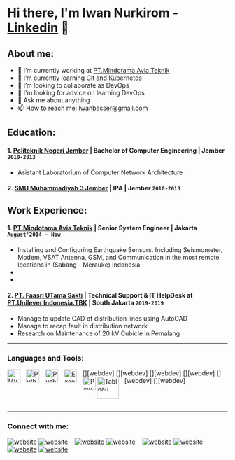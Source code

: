 # Hi there, I'm Iwan Nurkirom - [Linkedin](www.linkedin.com/in/iwan-nurkirom-319310215) 👋
## About me:
- 🔭 I’m currently working at [PT.Mindotama Avia Teknik](http://www.mindotama.co.id/)
- 🌱 I’m currently learning Git and Kubernetes
- 👯 I’m looking to collaborate as DevOps
- 🤔 I'm looking for advice on learning DevOps
- 💬 Ask me about anything
- 📫 How to reach me: Iwanbasser@gmail.com

## Education:

#### 1. [Politeknik Negeri Jember](https://polije.ac.id/) | Bachelor of Computer Engineering | Jember `2010-2013`
   - Asistant Laboratorium of Computer Network Architecture
   #### 2. [SMU Muhammadiyah 3 Jember](https://smamuh3jbr.sch.id/) | IPA | Jember `2010-2013`

## Work Experience:
#### 1. [PT.Mindotama Avia Teknik](http://www.mindotama.co.id/) | Senior System Engineer | Jakarta `August'2014 - Now`
   - Installing and Configuring Earthquake Sensors. Including Seismometer, Modem, VSAT Antenna, GSM, and Communication in the most remote      locations in (Sabang - Merauke) Indonesia
   - 
   - 
#### 2. [PT. Faasri UTama Sakti](https://www.faasri-net.co.id/) | Technical Support & IT HelpDesk at [PT.Unilever Indonesia.TBK](https://www.unilever.co.id/) | South Jakarta `2019-2019`
   - Manage to update CAD of distribution lines using AutoCAD
   - Manage to recap fault in distribution network
   - Research on Maintenance of 20 kV Cubicle in Pemalang
---

### Languages and Tools:

[<img align="left" alt="MySQL" width="30px" src="https://cdn.jsdelivr.net/gh/devicons/devicon/icons/mysql/mysql-original.svg" style="padding-right:10px;" />][webdev]
[<img align="left" alt="Python" width="30px" src="https://upload.wikimedia.org/wikipedia/commons/thumb/c/c3/Python-logo-notext.svg/110px-Python-logo-notext.svg.png?20100317150552" style="padding-right:10px;" />][webdev]
[<img align="left" alt="Pycharm" width="30px" src="https://upload.wikimedia.org/wikipedia/commons/thumb/1/1d/PyCharm_Icon.svg/220px-PyCharm_Icon.svg.png" style="padding-right:10px;" />][webdev]
[<img align="left" alt="Excel" width="30px" src="https://is2-ssl.mzstatic.com/image/thumb/Purple126/v4/a8/fd/5a/a8fd5a84-c6f1-355f-3b9f-6e86598efaa3/XCEL.png/1200x630bb.png" style="padding-right:10px;" />][webdev]
[<img align="left" alt="Power BI" width="30px" src="https://powerbi.microsoft.com/pictures/application-logos/svg/powerbi.svg" style="padding-right:0px;" />][webdev]
[<img align="left" alt="Tableau" width="50px" src="https://logos-world.net/wp-content/uploads/2021/10/Tableau-Symbol.png" style="padding-right:10px;" />][webdev]

<br />
<br />

---
### Connect with me:

[![website](./img/youtube-light.svg)](https://www.youtube.com/channel/UC22xix7qvwpYWnSQ5QEYtAQ#gh-light-mode-only)
[![website](./img/youtube-dark.svg)](https://www.youtube.com/channel/UC22xix7qvwpYWnSQ5QEYtAQ#gh-dark-mode-only)
&nbsp;&nbsp;
[![website](./img/twitter-light.svg)](https://twitter.com/vincentwwidyan#gh-light-mode-only)
[![website](./img/twitter-dark.svg)](https://twitter.com/vincentwwidyan#gh-dark-mode-only)
&nbsp;&nbsp;
[![website](./img/linkedin-light.svg)](https://www.linkedin.com/in/vincentwidyan#gh-light-mode-only)
[![website](./img/linkedin-dark.svg)](https://www.linkedin.com/in/vincentwidyan#gh-dark-mode-only)
&nbsp;&nbsp;
[![website](./img/instagram-light.svg)](https://instagram.com/vincentwwidyan#gh-light-mode-only)
[![website](./img/instagram-dark.svg)](https://instagram.com/vincentwwidyan#gh-dark-mode-only)
